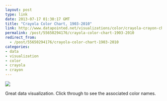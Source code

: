 ```yaml
---
layout: post
type: link
date: 2013-07-17 01:30:17 GMT
title: "Crayola Color Chart, 1903-2010"
link: http://www.datapointed.net/visualizations/color/crayola-crayon-chart-bow/
permalink: /post/55650294176/crayola-color-chart-1903-2010
redirect_from: 
  - /post/55650294176/crayola-color-chart-1903-2010
categories:
- data
- visualization
- color
- crayola
- crayon
---
```

<p><img src="http://www.datapointed.net/media/2010/10/crayola_color_chart_bow.jpg" /></p>
<p>Great data visualization. Click through to see the associated color names.</p>